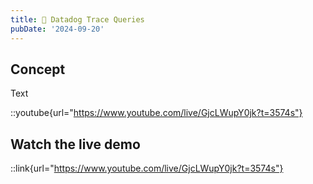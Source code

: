 ```yaml
---
title: 🔺 Datadog Trace Queries 
pubDate: '2024-09-20'
---
```


## Concept

Text

::youtube{url="https://www.youtube.com/live/GjcLWupY0jk?t=3574s"}


## Watch the live demo
::link{url="https://www.youtube.com/live/GjcLWupY0jk?t=3574s"}

